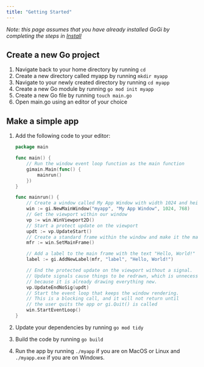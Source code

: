 ```yaml
---
title: "Getting Started"
---
```


_Note: this page assumes that you have already installed GoGi by completing the steps in [Install](/gi/install)_

## Create a new Go project

1. Navigate back to your home directory by running `cd`
2. Create a new directory called myapp by running `mkdir myapp`
3. Navigate to your newly created directory by running `cd myapp`
4. Create a new Go module by running `go mod init myapp`
5. Create a new Go file by running `touch main.go`
6. Open main.go using an editor of your choice

## Make a simple app

1. Add the following code to your editor:

    ```go
    package main

    func main() {
        // Run the window event loop function as the main function
        gimain.Main(func() {
            mainrun()
        })
    }

    func mainrun() {
        // Create a window called My App Window with width 1024 and height 768
        win := gi.NewMainWindow("myapp", "My App Window", 1024, 768)
        // Get the viewport within our window
        vp := win.WinViewport2D()
        // Start a protect update on the viewport
        updt := vp.UpdateStart()
        // Create a standard frame within the window and make it the main widget
        mfr := win.SetMainFrame()

        // Add a label to the main frame with the text "Hello, World!"
        label := gi.AddNewLabel(mfr, "label", "Hello, World!")

        // End the protected update on the viewport without a signal.
        // Update signals cause things to be redrawn, which is unnecessary at the start
        // because it is already drawing everything new.
        vp.UpdateEndNoSig(updt)
        // Start the event loop that keeps the window rendering.
        // This is a blocking call, and it will not return until
        // the user quits the app or gi.Quit() is called
        win.StartEventLoop()
    }
    ```

2. Update your dependencies by running `go mod tidy`
3. Build the code by running `go build`
4. Run the app by running `./myapp` if you are on MacOS or Linux and `./myapp.exe` if you are on Windows.

